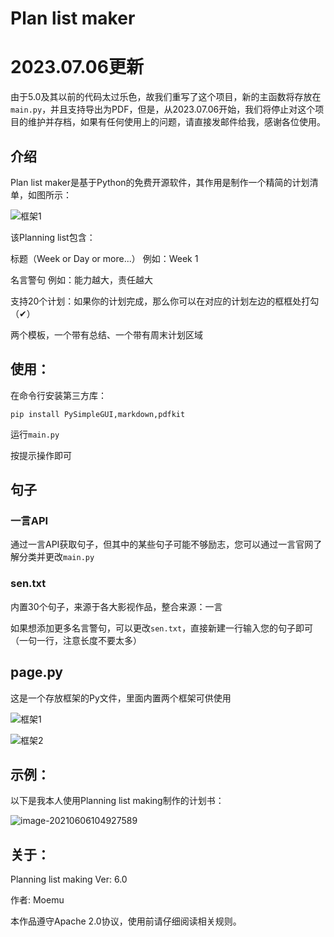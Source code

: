 # Plan list maker

# 2023.07.06更新

由于5.0及其以前的代码太过乐色，故我们重写了这个项目，新的主函数将存放在`main.py`，并且支持导出为PDF，但是，从2023.07.06开始，我们将停止对这个项目的维护并存档，如果有任何使用上的问题，请直接发邮件给我，感谢各位使用。

## 介绍

Plan list maker是基于Python的免费开源软件，其作用是制作一个精简的计划清单，如图所示：

![框架1](https://img.muspace.top/Page/planpaper.png)

该Planning list包含：

标题（Week or Day or more...） 例如：Week 1

名言警句 例如：能力越大，责任越大

支持20个计划：如果你的计划完成，那么你可以在对应的计划左边的框框处打勾（✔）

两个模板，一个带有总结、一个带有周末计划区域

## 使用：

在命令行安装第三方库：

```
pip install PySimpleGUI,markdown,pdfkit
```

运行`main.py`

按提示操作即可

## 句子

### 一言API

通过一言API获取句子，但其中的某些句子可能不够励志，您可以通过一言官网了解分类并更改`main.py`

### sen.txt

内置30个句子，来源于各大影视作品，整合来源：一言

如果想添加更多名言警句，可以更改`sen.txt`，直接新建一行输入您的句子即可（一句一行，注意长度不要太多）

## page.py

这是一个存放框架的Py文件，里面内置两个框架可供使用

![框架1](https://img.muspace.top/Page/planpaper.png)

![框架2](https://i.bmp.ovh/imgs/2021/09/af3a53a26e74ef22.png)

## 示例：

以下是我本人使用Planning list making制作的计划书：

![image-20210606104927589](https://img.muspace.top/Page/realplanpaper.jpg)

## 关于：

Planning list making Ver: 6.0

作者: Moemu

本作品遵守Apache 2.0协议，使用前请仔细阅读相关规则。